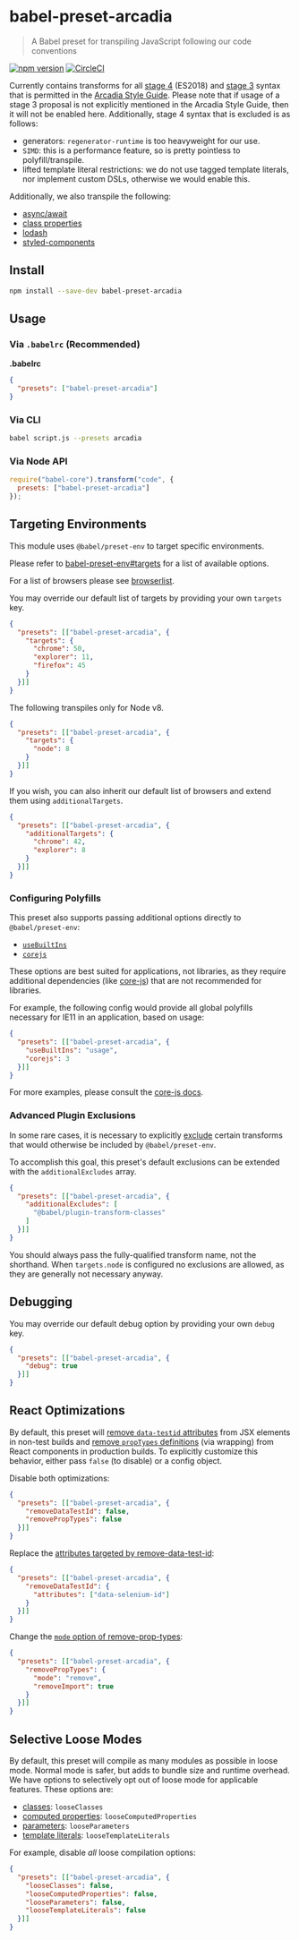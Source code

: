 # babel-preset-arcadia

> A Babel preset for transpiling JavaScript following our code conventions

[![npm version](https://img.shields.io/npm/v/babel-preset-arcadia.svg)](https://www.npmjs.com/package/babel-preset-arcadia)
[![CircleCI](https://circleci.com/gh/salesmessage/javascript.svg?style=shield)](https://circleci.com/gh/salesmessage/javascript)

Currently contains transforms for all [stage 4](https://tc39.github.io/ecma262/) (ES2018) and [stage 3](https://github.com/tc39/proposals#active-proposals) syntax that is permitted in the [Arcadia Style Guide](https://github.com/salesmessage/javascript). Please note that if usage of a stage 3 proposal is not explicitly mentioned in the Arcadia Style Guide, then it will not be enabled here. Additionally, stage 4 syntax that is excluded is as follows:
  - generators: `regenerator-runtime` is too heavyweight for our use.
  - `SIMD`: this is a performance feature, so is pretty pointless to polyfill/transpile.
  - lifted template literal restrictions: we do not use tagged template literals, nor implement custom DSLs, otherwise we would enable this.

Additionally, we also transpile the following:
  - [async/await](https://www.npmjs.com/package/fast-async)
  - [class properties](https://www.npmjs.com/package/babel-plugin-transform-class-properties)
  - [lodash](https://www.npmjs.com/package/babel-plugin-lodash)
  - [styled-components](https://www.styled-components.com/docs/tooling#babel-plugin)

## Install

```sh
npm install --save-dev babel-preset-arcadia
```

## Usage

### Via `.babelrc` (Recommended)

**.babelrc**

```json
{
  "presets": ["babel-preset-arcadia"]
}
```

### Via CLI

```sh
babel script.js --presets arcadia
```

### Via Node API

```javascript
require("babel-core").transform("code", {
  presets: ["babel-preset-arcadia"]
});
```

## Targeting Environments

This module uses `@babel/preset-env` to target specific environments.

Please refer to [babel-preset-env#targets](https://babeljs.io/docs/en/babel-preset-env#targets) for a list of available options.

For a list of browsers please see [browserlist](https://github.com/ai/browserslist).

You may override our default list of targets by providing your own `targets` key.

```json
{
  "presets": [["babel-preset-arcadia", {
    "targets": {
      "chrome": 50,
      "explorer": 11,
      "firefox": 45
    }
  }]]
}
```

The following transpiles only for Node v8.

```json
{
  "presets": [["babel-preset-arcadia", {
    "targets": {
      "node": 8
    }
  }]]
}
```

If you wish, you can also inherit our default list of browsers and extend them using `additionalTargets`.

```json
{
  "presets": [["babel-preset-arcadia", {
    "additionalTargets": {
      "chrome": 42,
      "explorer": 8
    }
  }]]
}
```

### Configuring Polyfills

This preset also supports passing additional options directly to `@babel/preset-env`:

- [`useBuiltIns`](https://babeljs.io/docs/en/babel-preset-env#usebuiltins)
- [`corejs`](https://babeljs.io/docs/en/babel-plugin-transform-runtime#corejs)

These options are best suited for applications, not libraries, as they require additional dependencies (like [core-js](https://www.npmjs.com/package/core-js)) that are not recommended for libraries.

For example, the following config would provide all global polyfills necessary for IE11 in an application, based on usage:

```json
{
  "presets": [["babel-preset-arcadia", {
    "useBuiltIns": "usage",
    "corejs": 3
  }]]
}
```

For more examples, please consult the [core-js docs](https://github.com/zloirock/core-js#babelpreset-env).

### Advanced Plugin Exclusions

In some rare cases, it is necessary to explicitly [exclude](https://babeljs.io/docs/en/babel-preset-env#exclude) certain transforms that would otherwise be included by `@babel/preset-env`.

To accomplish this goal, this preset's default exclusions can be extended with the `additionalExcludes` array.

```json
{
  "presets": [["babel-preset-arcadia", {
    "additionalExcludes": [
      "@babel/plugin-transform-classes"
    ]
  }]]
}
```

You should always pass the fully-qualified transform name, not the shorthand.
When `targets.node` is configured no exclusions are allowed, as they are generally not necessary anyway.

## Debugging

You may override our default debug option by providing your own `debug` key.

```json
{
  "presets": [["babel-preset-arcadia", {
    "debug": true
  }]]
}
```

## React Optimizations

By default, this preset will [remove `data-testid` attributes](https://github.com/coderas/babel-plugin-jsx-remove-data-test-id#readme) from JSX elements in non-test builds and [remove `propTypes` definitions](https://github.com/oliviertassinari/babel-plugin-transform-react-remove-prop-types#readme) (via wrapping) from React components in production builds. To explicitly customize this behavior, either pass `false` (to disable) or a config object.

Disable both optimizations:

```json
{
  "presets": [["babel-preset-arcadia", {
    "removeDataTestId": false,
    "removePropTypes": false
  }]]
}
```

Replace the [attributes targeted by remove-data-test-id](https://github.com/coderas/babel-plugin-jsx-remove-data-test-id#define-custom-attribute-names):

```json
{
  "presets": [["babel-preset-arcadia", {
    "removeDataTestId": {
      "attributes": ["data-selenium-id"]
    }
  }]]
}
```

Change the [`mode` option of remove-prop-types](https://github.com/oliviertassinari/babel-plugin-transform-react-remove-prop-types#mode):

```json
{
  "presets": [["babel-preset-arcadia", {
    "removePropTypes": {
      "mode": "remove",
      "removeImport": true
    }
  }]]
}
```

## Selective Loose Modes

By default, this preset will compile as many modules as possible in loose mode. Normal mode is safer, but adds to bundle size and runtime overhead. We have options to selectively opt out of loose mode for applicable features. These options are:
  - [classes](https://babeljs.io/docs/en/babel-plugin-transform-classes#loose): `looseClasses`
  - [computed properties](https://babeljs.io/docs/en/babel-plugin-transform-computed-properties#loose): `looseComputedProperties`
  - [parameters](https://babeljs.io/docs/en/babel-plugin-transform-parameters#loose): `looseParameters`
  - [template literals](https://babeljs.io/docs/en/babel-plugin-transform-template-literals#loose): `looseTemplateLiterals`

For example, disable _all_ loose compilation options:

```json
{
  "presets": [["babel-preset-arcadia", {
    "looseClasses": false,
    "looseComputedProperties": false,
    "looseParameters": false,
    "looseTemplateLiterals": false
  }]]
}
```
